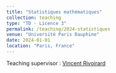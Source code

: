 ```yaml
---
title: "Statistiques mathématiques"
collection: teaching
type: "TD - Licence 3"
permalink: /teaching/2024-statistiques
venue: "Université Paris Dauphine"
date: 2024-01-01
location: "Paris, France"
---
```


Teaching supervisor : [Vincent Rivoirard](https://www.ceremade.dauphine.fr/~rivoirar/)
